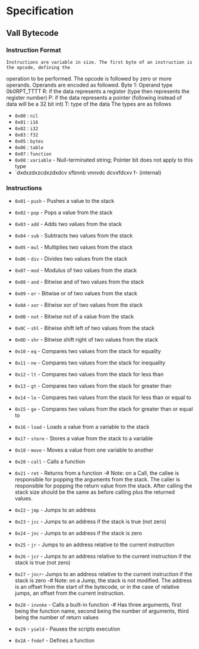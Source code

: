 # Specification
## Vall Bytecode
### Instruction Format
	Instructions are variable in size. The first byte of an instruction is the opcode, defining the
operation to be performed. The opcode is followed by zero or more operands. Operands are encoded as followed.
	Byte 1: Operand type
		0b0RPT_TTTT
		R: if the data represents a register (type then represents the register number)
		P: if the data represents a pointer (following instead of data will be a 32 bit int)
		T: type of the data
The types are as follows
- `0x00` : `nil`
- `0x01` : `i16`
- `0x02` : `i32`
- `0x03` : `f32`
- `0x05` : `bytes`
- `0x06` : `table`
- `0x07` : `function`
- `0x08` : `variable` - Null-terminated string; Pointer bit does not apply to this type 
- `dxdxzdxzcdxzdxdcv xfbnnb  vnnvdc dcvxfdcxv f- (internal)
### Instructions
- `0x01` - `push` - Pushes a value to the stack
- `0x02` - `pop` - Pops a value from the stack

- `0x03` - `add` - Adds two values from the stack
- `0x04` - `sub` - Subtracts two values from the stack
- `0x05` - `mul` - Multiplies two values from the stack
- `0x06` - `div` - Divides two values from the stack
- `0x07` - `mod` - Modulus of two values from the stack
- `0x08` - `and` - Bitwise and of two values from the stack
- `0x09` - `or` - Bitwise or of two values from the stack
- `0x0A` - `xor` - Bitwise xor of two values from the stack
- `0x0B` - `not` - Bitwise not of a value from the stack
- `0x0C` - `shl` - Bitwise shift left of two values from the stack
- `0x0D` - `shr` - Bitwise shift right of two values from the stack

- `0x10` - `eq` - Compares two values from the stack for equality
- `0x11` - `ne` - Compares two values from the stack for inequality
- `0x12` - `lt` - Compares two values from the stack for less than
- `0x13` - `gt` - Compares two values from the stack for greater than
- `0x14` - `le` - Compares two values from the stack for less than or equal to
- `0x15` - `ge` - Compares two values from the stack for greater than or equal to

- `0x16` - `load` - Loads a value from a variable to the stack
- `0x17` - `store` - Stores a value from the stack to a variable
- `0x18` - `move` - Moves a value from one variable to another

- `0x20` - `call` - Calls a function
- `0x21` - `ret` - Returns from a function
-# Note: on a Call, the callee is responsible for popping the arguments from the stack. The caller is responsible for popping the return value from the stack. After calling the stack size should be the same as before calling plus the returned values.
- `0x22` - `jmp` - Jumps to an address
- `0x23` - `jcc` - Jumps to an address if the stack is true (not zero)
- `0x24` - `jnc` - Jumps to an address if the stack is zero
- `0x25` - `jr`  - Jumps to an address relative to the current instruction
- `0x26` - `jcr` - Jumps to an address relative to the current instruction if the stack is true (not zero)
- `0x27` - `jncr`- Jumps to an address relative to the current instruction if the stack is zero
-# Note: on a Jump, the stack is not modified. The address is an offset from the start of the bytecode, or in the case of relative jumps, an offset from the current instruction.
- `0x28` - `invoke` - Calls a built-in function
-# Has three arguments, first being the function name, second being the number of arguments, third being the number of return values
- `0x29` - `yield` - Pauses the scripts execution
- `0x2A` - `fndef` - Defines a function



